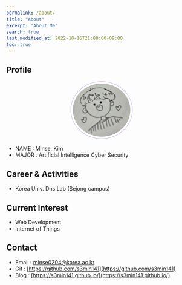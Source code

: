 ```yaml
---
permalink: /about/
title: "About"
excerpt: "About Me"
search: true
last_modified_at: 2022-10-16T21:00:00+09:00
toc: true
---
```


## Profile

<center><img src="/assets/img/bio.jpg" width="30%" height="30%" style="
border: 1px solid #cab6de;
border-radius: 50%;
padding: 5px;
-moz-border-radius: 50%;
-khtml-border-radius: 50%;
-webkit-border-radius: 50%;
"></center>

- NAME : Minse, Kim
- MAJOR : Artificial Intelligence Cyber Security

## Career & Activities

- Korea Univ. Dns Lab (Sejong campus)

## Current Interest

- Web Development
- Internet of Things

## Contact

- Email : minse0204@korea.ac.kr
- Git : [https://github.com/s3min141](https://github.com/s3min141)
- Blog : [https://s3min141.github.io/](https://s3min141.github.io/)
